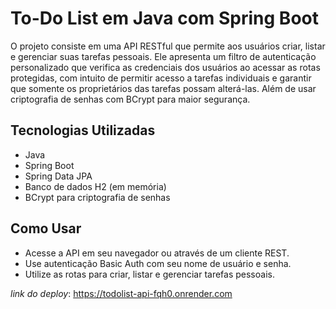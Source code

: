 # To-Do List em Java com Spring Boot

 O projeto consiste em uma API RESTful que permite aos usuários criar, listar e gerenciar suas tarefas pessoais. Ele apresenta um filtro de autenticação personalizado que verifica as credenciais dos usuários ao acessar as rotas protegidas, com intuito de permitir acesso a tarefas individuais e garantir que somente os proprietários das tarefas possam alterá-las. Além de usar criptografia de senhas com BCrypt para maior segurança.

## Tecnologias Utilizadas
- Java
- Spring Boot
- Spring Data JPA
- Banco de dados H2 (em memória)
- BCrypt para criptografia de senhas

## Como Usar
- Acesse a API em seu navegador ou através de um cliente REST.
- Use autenticação Basic Auth com seu nome de usuário e senha.
- Utilize as rotas para criar, listar e gerenciar tarefas pessoais.

*link do deploy*: https://todolist-api-fqh0.onrender.com






